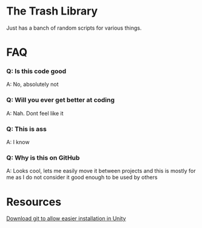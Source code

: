 # The Trash Library

Just has a banch of random scripts for various things. 

# FAQ
### Q: Is this code good
A: No, absolutely not

### Q: Will you ever get better at coding
A: Nah. Dont feel like it

### Q: This is ass
A: I know

### Q: Why is this on GitHub
A: Looks cool, lets me easily move it between projects and this is mostly for me as I do not consider it good enough to be used by others

# Resources
[Download git to allow easier installation in Unity](https://git-scm.com/download/win)

